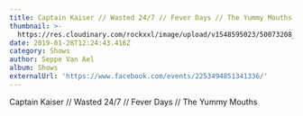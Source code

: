 ```yaml
---
title: Captain Kaiser // Wasted 24/7 // Fever Days // The Yummy Mouths
thumbnail: >-
  https://res.cloudinary.com/rockxxl/image/upload/v1548595023/50073208_1981516571924191_770632358285017088_n.jpg
date: 2019-01-28T12:24:43.416Z
category: Shows
author: Seppe Van Ael
album: Shows
externalUrl: 'https://www.facebook.com/events/2253494851341336/'
---
```

Captain Kaiser // Wasted 24/7 // Fever Days // The Yummy Mouths
